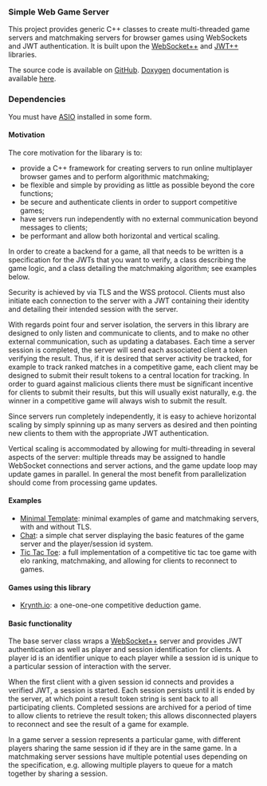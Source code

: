 ### Simple Web Game Server

This project provides generic C++ classes to create multi-threaded game servers
and matchmaking servers for browser games using WebSockets and JWT
authentication. It is built
upon the [WebSocket++](https://github.com/zaphoyd/websocketpp) and
[JWT++](https://github.com/Thalhammer/jwt-cpp) libraries.

The source code is available on
[GitHub](https://github.com/permutationlock/simple_web_game_server).
[Doxygen](https://www.doxygen.nl/index.html) documentation is available
[here](https://permutationlock.com/simple_web_game_server/).

### Dependencies

You must have [ASIO](https://think-async.com/Asio/) installed in some form.

#### Motivation

The core motivation for the libarary is to:

 - provide a C++ framework for creating servers to run online multiplayer
   browser games and to perform algorithmic matchmaking;
 - be flexible and simple by providing as little as possible
   beyond the core functions;
 - be secure and authenticate clients in order to support competitive games;
 - have servers run independently with no external communication
   beyond messages to clients;
 - be performant and allow both horizontal and vertical scaling.

In order to create a backend for a game,
all that needs to be written is a specification for the JWTs that you want to
verify, a class describing the game logic, and a class detailing the
matchmaking algorithm; see examples below.

Security is achieved by via TLS and the WSS protocol. Clients must also
initiate each connection to the server with a JWT
containing their identity and detailing
their intended session with the server.

With regards point four and server isolation, the servers in this
library are designed to only listen and communicate to clients, and to
make no other external communication, such as updating a databases.
Each time a server session is completed, the server will send each
associated client a token verifying the result. Thus, if it is desired that server
activity be tracked, for example to track ranked matches in a
competitive game, each client may be designed to submit their result tokens to a
central location for tracking. In order to guard against
malicious clients there must be significant incentive for clients to
submit their results, but this will usually exist
naturally, e.g. the winner in a competitive game will always wish to
submit the result.

Since servers run completely independently, it is easy to achieve horizontal
scaling by simply spinning up as many servers as desired and then pointing new
clients to them with the appropriate JWT authentication.

Vertical scaling is accommodated by allowing for multi-threading in several
aspects of the server: multiple threads may be assigned to handle WebSocket
connections and server
actions, and the game update loop may update games in
parallel.
In general the most benefit from parallelization
should come from processing game updates.

#### Examples

 - [Minimal Template](https://github.com/permutationlock/simple_web_game_server/tree/main/examples/minimal_template):
   minimal examples of game and matchmaking servers, with and without TLS.
 - [Chat](https://github.com/permutationlock/simple_web_game_server/tree/main/examples/chat):
   a simple chat server displaying the basic features of the game server
   and the player/session id system.
 - [Tic Tac Toe](https://github.com/permutationlock/simple_web_game_server/tree/main/examples/tic_tac_toe):
   a full implementation of a competitive tic tac toe game with elo ranking,
   matchmaking, and allowing for clients to reconnect to games.

#### Games using this library

 - [Krynth.io](https://krynth.io): a one-one-one competitive deduction game.

#### Basic functionality

The base server class wraps a
[WebSocket++](https://github.com/zaphoyd/websocketpp) server and provides JWT
authentication as well as player and session identification for clients.
A player id is an identifier unique to each player while a session id is unique
to a particular session of interaction with the server.

When the first client with a given session id connects and provides a verified
JWT, a session is started. Each
session persists until it is ended by the server, at which point a result
token string is sent back to all participating clients.
Completed sessions are archived for a period of
time to allow clients to retrieve the result token; this allows
disconnected players to reconnect and see the result of a game for example.

In a game server a session represents a particular
game, with different players sharing the same session id if they are in the
same game. In a matchmaking server sessions have multiple potential uses
depending on the specification, e.g. allowing multiple players to queue for
a match together by sharing a session.
